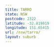 ```yaml
---
title: TARRO
state: NSW
postcode: 2322
latitude: -32.819819
longitude: 151.65415
url: /nsw/tarro/
layout: suburb
---
```

